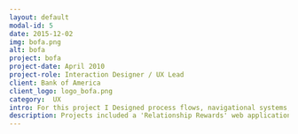 ```yaml
---
layout: default
modal-id: 5
date: 2015-12-02
img: bofa.png
alt: bofa
project: bofa
project-date: April 2010
project-role: Interaction Designer / UX Lead
client: Bank of America
client_logo: logo_bofa.png
category:  UX
intro: For this project I Designed process flows, navigational systems, information architectures, and detailed page specifications for financial applications and sales websites.
description: Projects included a 'Relationship Rewards' web application, which served as a base to rewards enable all Bank of America products. As well as the re-design and re-brand of Bank of America’s three European acquisition websites. Due to client confidentiality, case studies of these projects are only available on request.
---
```

